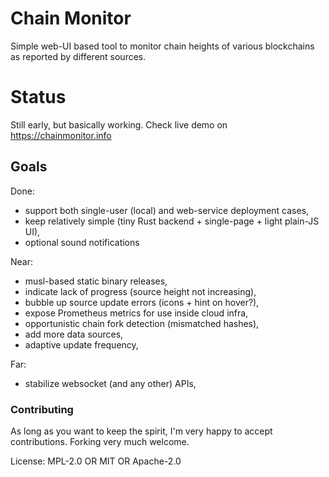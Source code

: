 # Chain Monitor

Simple web-UI based tool to monitor chain heights of various blockchains
as reported by different sources.

# Status

Still early, but basically working. Check live demo on https://chainmonitor.info

## Goals

Done:

* support both single-user (local) and web-service deployment cases,
* keep relatively simple (tiny Rust backend + single-page + light plain-JS UI),
* optional sound notifications

Near:

* musl-based static binary releases,
* indicate lack of progress (source height not increasing),
* bubble up source update errors (icons + hint on hover?),
* expose Prometheus metrics for use inside cloud infra,
* opportunistic chain fork detection (mismatched hashes),
* add more data sources,
* adaptive update frequency,

Far:

* stabilize websocket (and any other) APIs,


### Contributing

As long as you want to keep the spirit, I'm very happy to accept contributions.
Forking very much welcome.

License: MPL-2.0 OR MIT OR Apache-2.0
